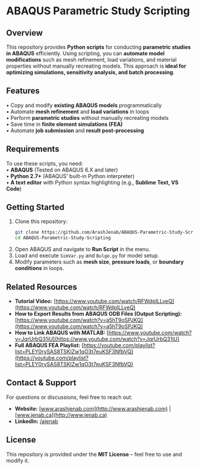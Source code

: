 # ABAQUS Parametric Study Scripting

## Overview
This repository provides **Python scripts** for conducting **parametric studies in ABAQUS** efficiently. Using scripting, you can **automate model modifications** such as mesh refinement, load variations, and material properties without manually recreating models. This approach is **ideal for optimizing simulations, sensitivity analysis, and batch processing**.

## Features
• Copy and modify **existing ABAQUS models** programmatically  
• Automate **mesh refinement** and **load variations** in loops  
• Perform **parametric studies** without manually recreating models  
• Save time in **finite element simulations (FEA)**  
• Automate **job submission** and **result post-processing**  

## Requirements
To use these scripts, you need:  
• **ABAQUS** (Tested on ABAQUS 6.X and later)  
• **Python 2.7+** (ABAQUS' built-in Python interpreter)  
• **A text editor** with Python syntax highlighting (e.g., **Sublime Text, VS Code**)  

## Getting Started
1. Clone this repository:  
   ```sh
   git clone https://github.com/ArashJenab/ABAQUS-Parametric-Study-Scripting.git
   cd ABAQUS-Parametric-Study-Scripting
   ```
2. Open ABAQUS and navigate to **Run Script** in the menu.  
3. Load and execute `SimVar.py` and `Bulge.py` for model setup.  
4. Modify parameters such as **mesh size**, **pressure loads**, or **boundary conditions** in loops.  

## Related Resources
- **Tutorial Video:** [https://www.youtube.com/watch/RFWdpILLveQ](https://www.youtube.com/watch/RFWdpILLveQ)  
- **How to Export Results from ABAQUS ODB Files (Output Scripting):** [https://www.youtube.com/watch?v=a5hT9oSPJKQ](https://www.youtube.com/watch?v=a5hT9oSPJKQ)  
- **How to Link ABAQUS with MATLAB:** [https://www.youtube.com/watch?v=JqrUrbQ31iU](https://www.youtube.com/watch?v=JqrUrbQ31iU)  
- **Full ABAQUS FEA Playlist:** [https://youtube.com/playlist?list=PLEY0rvSAS8TSKlZw1qO3t7euKSF3NfbVQ](https://youtube.com/playlist?list=PLEY0rvSAS8TSKlZw1qO3t7euKSF3NfbVQ)  

## Contact & Support
For questions or discussions, feel free to reach out:  
- **Website:** [www.arashjenab.com](http://www.arashjenab.com) | [www.jenab.ca](http://www.jenab.ca)  
- **LinkedIn:** [/ajenab](https://ca.linkedin.com/in/ajenab/)  

## License
This repository is provided under the **MIT License** – feel free to use and modify it.
